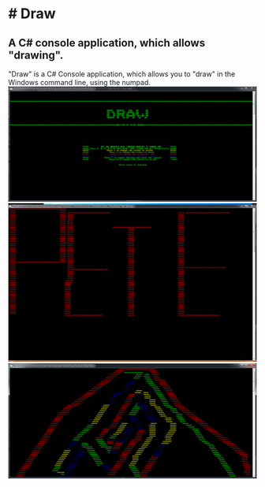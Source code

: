 <h1># Draw</h1>
<h2>A C# console application, which allows "drawing".</h2>
"Draw" is a C# Console application, which allows you to "draw" in the Windows command line, using the numpad.

<img src="https://github.com/pda87/Draw/blob/master/images/DrawingApp3.PNG">

<img src="https://github.com/pda87/Draw/blob/master/images/DrawingApp.PNG">

<img src="https://github.com/pda87/Draw/blob/master/images/DrawingApp2.PNG">
